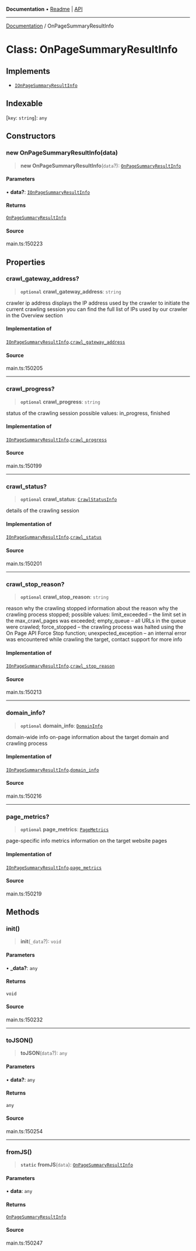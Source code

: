 **Documentation** • [Readme](../README.md) \| [API](../globals.md)

***

[Documentation](../README.md) / OnPageSummaryResultInfo

# Class: OnPageSummaryResultInfo

## Implements

- [`IOnPageSummaryResultInfo`](../interfaces/IOnPageSummaryResultInfo.md)

## Indexable

 \[`key`: `string`\]: `any`

## Constructors

### new OnPageSummaryResultInfo(data)

> **new OnPageSummaryResultInfo**(`data`?): [`OnPageSummaryResultInfo`](OnPageSummaryResultInfo.md)

#### Parameters

• **data?**: [`IOnPageSummaryResultInfo`](../interfaces/IOnPageSummaryResultInfo.md)

#### Returns

[`OnPageSummaryResultInfo`](OnPageSummaryResultInfo.md)

#### Source

main.ts:150223

## Properties

### crawl\_gateway\_address?

> **`optional`** **crawl\_gateway\_address**: `string`

crawler ip address
displays the IP address used by the crawler to initiate the current crawling session
you can find the full list of IPs used by our crawler in the Overview section

#### Implementation of

[`IOnPageSummaryResultInfo`](../interfaces/IOnPageSummaryResultInfo.md).[`crawl_gateway_address`](../interfaces/IOnPageSummaryResultInfo.md#crawl_gateway_address)

#### Source

main.ts:150205

***

### crawl\_progress?

> **`optional`** **crawl\_progress**: `string`

status of the crawling session
possible values: in_progress, finished

#### Implementation of

[`IOnPageSummaryResultInfo`](../interfaces/IOnPageSummaryResultInfo.md).[`crawl_progress`](../interfaces/IOnPageSummaryResultInfo.md#crawl_progress)

#### Source

main.ts:150199

***

### crawl\_status?

> **`optional`** **crawl\_status**: [`CrawlStatusInfo`](CrawlStatusInfo.md)

details of the crawling session

#### Implementation of

[`IOnPageSummaryResultInfo`](../interfaces/IOnPageSummaryResultInfo.md).[`crawl_status`](../interfaces/IOnPageSummaryResultInfo.md#crawl_status)

#### Source

main.ts:150201

***

### crawl\_stop\_reason?

> **`optional`** **crawl\_stop\_reason**: `string`

reason why the crawling stopped
information about the reason why the crawling process stopped;
possible values:
limit_exceeded – the limit set in the max_crawl_pages was exceeded;
empty_queue – all URLs in the queue were crawled;
force_stopped – the crawling process was halted using the On Page API Force Stop function;
unexpected_exception – an internal error was encountered while crawling the target, contact support for more info

#### Implementation of

[`IOnPageSummaryResultInfo`](../interfaces/IOnPageSummaryResultInfo.md).[`crawl_stop_reason`](../interfaces/IOnPageSummaryResultInfo.md#crawl_stop_reason)

#### Source

main.ts:150213

***

### domain\_info?

> **`optional`** **domain\_info**: [`DomainInfo`](DomainInfo.md)

domain-wide info
on-page information about the target domain and crawling process

#### Implementation of

[`IOnPageSummaryResultInfo`](../interfaces/IOnPageSummaryResultInfo.md).[`domain_info`](../interfaces/IOnPageSummaryResultInfo.md#domain_info)

#### Source

main.ts:150216

***

### page\_metrics?

> **`optional`** **page\_metrics**: [`PageMetrics`](PageMetrics.md)

page-specific info
metrics information on the target website pages

#### Implementation of

[`IOnPageSummaryResultInfo`](../interfaces/IOnPageSummaryResultInfo.md).[`page_metrics`](../interfaces/IOnPageSummaryResultInfo.md#page_metrics)

#### Source

main.ts:150219

## Methods

### init()

> **init**(`_data`?): `void`

#### Parameters

• **\_data?**: `any`

#### Returns

`void`

#### Source

main.ts:150232

***

### toJSON()

> **toJSON**(`data`?): `any`

#### Parameters

• **data?**: `any`

#### Returns

`any`

#### Source

main.ts:150254

***

### fromJS()

> **`static`** **fromJS**(`data`): [`OnPageSummaryResultInfo`](OnPageSummaryResultInfo.md)

#### Parameters

• **data**: `any`

#### Returns

[`OnPageSummaryResultInfo`](OnPageSummaryResultInfo.md)

#### Source

main.ts:150247

